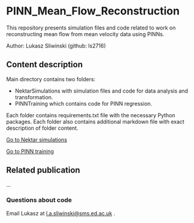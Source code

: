 # PINN_Mean_Flow_Reconstruction

This repository presents simulation files and code related to work on reconstructing mean flow from mean velocity data using PINNs.

Author: Lukasz Sliwinski (github: ls2716)

## Content description

Main directory contains two folders:

- NektarSimulations with simulation files and code for data analysis and transformation.
- PINNTraining which contains code for PINN regression.

Each folder contains requirements.txt file with the necessary Python packages.
Each folder also contains additional markdown file with exact description of folder content.

[Go to Nektar simulations](NektarSimulations/)

[Go to PINN training](PINNTraining/)

## Related publication

...

### Questions about code

Email Lukasz at l.a.sliwinski@sms.ed.ac.uk .
